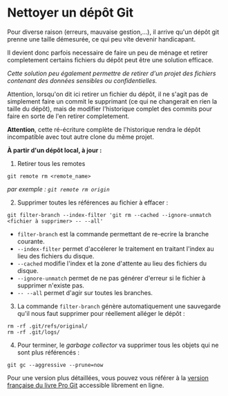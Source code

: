 # Nettoyer un dépôt Git

Pour diverse raison (erreurs, mauvaise gestion,...),
il arrive qu'un dépôt git prenne une taille démesurée,
ce qui peu vite devenir handicapant.

Il devient donc parfois necessaire de faire un peu de ménage
et retirer completement certains fichiers du dépôt
peut être une solution efficace.

_Cette solution peu également permettre de retirer d'un projet
des fichiers contenant des données sensibles ou confidentielles._

Attention, lorsqu'on dit ici retirer un fichier du dépôt,
il ne s'agit pas de simplement faire un commit le supprimant
(ce qui ne changerait en rien la taille du dépôt),
mais de modifier l'historique complet des commits
pour faire en sorte de l'en retirer completement.

**Attention**, cette ré-écriture complète de l'historique rendra le dépôt
incompatible avec tout autre clone du même projet.

**À partir d'un dépôt local, à jour :**

1. Retirer tous les remotes
```shell
git remote rm <remote_name>
```
_par exemple : `git remote rm origin`_

2. Supprimer toutes les références au fichier à effacer :
```shell
git filter-branch --index-filter 'git rm --cached --ignore-unmatch <fichier à supprimer> -- --all'
```
  * `filter-branch` est la commande permettant de re-ecrire la branche courante.
  * `--index-filter` permet d'accélerer le traitement en traitant l'index au lieu des fichiers du disque.
  * `--cached` modifie l'index et la zone d'attente au lieu des fichiers du disque.
  * `--ignore-unmatch` permet de ne pas générer d'erreur si le fichier à supprimer n'existe pas.
  * `-- --all` permet d'agir sur toutes les branches.

3. La commande `filter-branch` génère automatiquement une sauvegarde qu'il nous faut supprimer pour réellement alléger le dépôt :
```shell
rm -rf .git/refs/original/
rm -rf .git/logs/
```

4. Pour terminer, le _garbage collector_ va supprimer tous les objets qui ne sont plus référencés :
```shell
git gc --aggressive --prune=now
```


Pour une version plus détaillées, vous pouvez vous référer à la [version française du livre <u>Pro Git</u>](http://git-scm.com/book/fr/v2/Les-tripes-de-Git-Maintenance-et-r%C3%A9cup%C3%A9ration-de-donn%C3%A9es#Suppression-d’objets) accessible librement en ligne.
